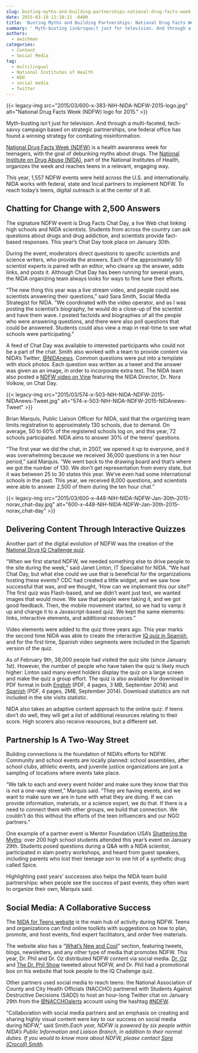 ```yaml
---
slug: busting-myths-and-building-partnerships-national-drug-facts-week
date: 2015-03-10 11:10:21 -0400
title: 'Busting Myths and Building Partnerships: National Drug Facts Week'
summary: ' Myth-busting isn&rsquo;t just for television. And through a multi-faceted, tech-savvy campaign based on strategic partnerships, one federal office has found a winning strategy for combating misinformation. National Drug Facts Week (NDFW) is a health awareness week for teenagers, with the goal of debunking'
authors:
  - awichman
categories:
  - Content
  - Social Media
tag:
  - multilingual
  - National Institutes of Health
  - NIH
  - social media
  - Twitter
---
```


{{< legacy-img src="2015/03/600-x-383-NIH-NIDA-NDFW-2015-logo.jpg" alt="National Drug Facts Week (NDFW) logo for 2015." >}}

Myth-busting isn’t just for television. And through a multi-faceted, tech-savvy campaign based on strategic partnerships, one federal office has found a winning strategy for combating misinformation.

[National Drug Facts Week (NDFW)](http://teens.drugabuse.gov/national-drug-facts-week) is a health awareness week for teenagers, with the goal of debunking myths about drugs. The [National Institute on Drug Abuse (NIDA)](http://www.drugabuse.gov/), part of the National Institutes of Health, organizes the week and reaches teens in a relevant, engaging way.

This year, 1,557 NDFW events were held across the U.S. and internationally. NIDA works with federal, state and local partners to implement NDFW. To reach today’s teens, digital outreach is at the center of it all.

## Chatting for Change with 2,500 Answers

The signature NDFW event is Drug Facts Chat Day, a live Web chat linking high schools and NIDA scientists. Students from across the country can ask questions about drugs and drug addiction, and scientists provide fact-based responses. This year’s Chat Day took place on January 30th.

During the event, moderators direct questions to specific scientists and science writers, who provide the answers. Each of the approximately 50 scientist experts is paired with an editor, who cleans up the answer, adds links, and posts it. Although Chat Day has been running for several years, the NIDA organizing team always looks for ways to fine tune their efforts.

“The new thing this year was a live stream video, and people could see scientists answering their questions,” said Sara Smith, Social Media Strategist for NIDA. “We coordinated with the video operator, and as I was posting the scientist’s biography, he would do a close-up of the scientist and have them wave. I posted factoids and biographies of all the people who were answering questions, and there were also poll questions that could be answered. Students could also view a map in real-time to see what schools were participating.”

A feed of Chat Day was available to interested participants who could not be a part of the chat. Smith also worked with a team to provide content via NIDA’s Twitter, [@NIDAnews](https://twitter.com/NIDAnews). Common questions were put into a template with stock photos. Each question was written as a tweet and the answer was given as an image, in order to incorporate extra text. The NIDA team also posted a [NDFW video on Vine](https://vine.co/u/1146557546770108416) featuring the NIDA Director, Dr. Nora Volkow, on Chat Day.

{{< legacy-img src="2015/03/574-x-503-NIH-NIDA-NDFW-2015-NIDAnews-Tweet.jpg" alt="574-x-503-NIH-NIDA-NDFW-2015-NIDAnews-Tweet" >}}

Brian Marquis, Public Liaison Officer for NIDA, said that the organizing team limits registration to approximately 130 schools, due to demand. On average, 50 to 60% of the registered schools log on, and this year, 72 schools participated. NIDA aims to answer 30% of the teens’ questions.

“The first year we did the chat, in 2007, we opened it up to everyone, and it was overwhelming because we received 36,000 questions in a ten hour period,” said Marquis. “We went back to the drawing board and that’s where we got the number of 130. We don’t get representation from every state, but it was between 25 to 30 states this year. We’ve even had some international schools in the past. This year, we received 8,000 questions, and scientists were able to answer 2,500 of them during the ten hour chat.”

{{< legacy-img src="2015/03/600-x-448-NIH-NIDA-NDFW-Jan-30th-2015-norav\_chat-day.jpg" alt="600-x-448-NIH-NIDA-NDFW-Jan-30th-2015-norav\_chat-day" >}}

## Delivering Content Through Interactive Quizzes

Another part of the digital evolution of NDFW was the creation of the [National Drug IQ Challenge quiz](http://teens.drugabuse.gov/quiz/national-drug-facts-week/take-iq-challenge/2015).

“When we first started NDFW, we needed something else to drive people to the site during the week,” said Janet Linton, IT Specialist for NIDA. “We had Chat Day, but what else could we use that is beneficial for the organizations hosting these events? CDC had created a little widget, and we saw how successful that was, and we thought, ‘How can we implement this our site?&#8217; The first quiz was Flash-based, and we didn’t want just text, we wanted images that would move. We saw that people were taking it, and we got good feedback. Then, the mobile movement started, so we had to vamp it up and change it to a Javascript-based quiz. We kept the same elements: links, interactive elements, and additional resources.”

Video elements were added to the quiz three years ago. This year marks the second time NIDA was able to create the interactive [IQ quiz in Spanish](http://teens.drugabuse.gov/quiz/national-drug-facts-week/take-iq-challenge/2015/spanish), and for the first time, Spanish video segments were included in the Spanish version of the quiz.

As of February 9th, 38,000 people had visited the quiz site (since January 1st). However, the number of people who have taken the quiz is likely much higher: Linton said many event holders display the quiz on a large screen and make the quiz a group effort. The quiz is also available for download in PDF format in both [English](http://teens.drugabuse.gov/sites/default/files/DrugIQChallenge_2015_English_508.pdf) (PDF, 4 pages, 3 MB, September 2014) and [Spanish](http://teens.drugabuse.gov/sites/default/files/DrugIQChallenge_2015_Spanish_508.pdf) (PDF, 4 pages, 2MB, September 2014). Download statistics are not included in the site visits statistic.

NIDA also takes an adaptive content approach to the online quiz: if teens don’t do well, they will get a list of additional resources relating to their score. High scorers also receive resources, but a different set.

## Partnership Is A Two-Way Street

Building connections is the foundation of NIDA’s efforts for NDFW. Community and school events are locally planned: school assemblies, after school clubs, athletic events, and juvenile justice organizations are just a sampling of locations where events take place.

“We talk to each and every event holder and make sure they know that this is not a one-way street,” Marquis said. “They are having events, and we want to make sure we are in tune with what they are doing. If we can provide information, materials, or a science expert, we do that. If there is a need to connect them with other groups, we build that connection. We couldn’t do this without the efforts of the teen influencers and our NGO partners.”

One example of a partner event is Mentor Foundation USA’s [Shattering the Myths](http://www.mentorfoundationusa.org/shattering-the-myths-2015/): over 200 high school students attended this year’s event on January 29th. Students posed questions during a Q&A with a NIDA scientist, participated in slam poetry workshops, and heard from guest speakers, including parents who lost their teenage son to one hit of a synthetic drug called Spice.

Highlighting past years’ successes also helps the NIDA team build partnerships: when people see the success of past events, they often want to organize their own, Marquis said.

## Social Media: A Collaborative Success

The [NIDA for Teens website](http://teens.drugabuse.gov/) is the main hub of activity during NDFW. Teens and organizations can find online toolkits with suggestions on how to plan, promote, and host events, find expert facilitators, and order free materials.

The website also has a “[What’s New and Cool](http://teens.drugabuse.gov/national-drug-facts-week/view-events-and-highlights/2015/highlights)” section, featuring tweets, blogs, newsletters, and any other type of media that promotes NDFW. This year, Dr. Phil and Dr. Oz distributed NDFW content via social media. [Dr. Oz](https://twitter.com/DrOz/status/560978445413662720) and [The Dr. Phil Show](https://twitter.com/TheDrPhilShow/status/560927918180667392) tweeted about NDFW, and Dr. Phil had a promotional box on his website that took people to the IQ Challenge quiz.

Other partners used social media to reach teens: the National Association of County and City Health Officials (NACCHO) partnered with Students Against Destructive Decisions (SADD) to host an hour-long Twitter chat on January 29th from the [@NACCHOalerts](https://twitter.com/NACCHOalerts) account using the hashtag [#NDFW](https://twitter.com/hashtag/ndfw).

“Collaboration with social media partners and an emphasis on creating and sharing highly visual content were key to our success on social media during NDFW,” said Smith._Each year, NDFW is powered by six people within NIDA’s Public Information and Liaison Branch, in addition to their normal duties. If you would to know more about NDFW, please contact [Sara (Crocoll) Smith](mailto:sara.crocoll@nih.gov)._